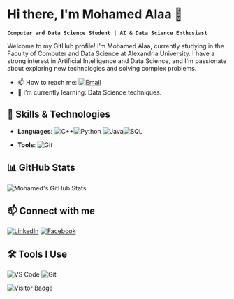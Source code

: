 # Hi there, I'm Mohamed Alaa 👋

**`Computer and Data Science Student | AI & Data Science Enthusiast`**

Welcome to my GitHub profile! I’m Mohamed Alaa, currently studying in the Faculty of Computer and Data Science at Alexandria University. I have a strong interest in Artificial Intelligence and Data Science, and I'm passionate about exploring new technologies and solving complex problems.
- 📫 How to reach me: [![Email](https://img.shields.io/badge/Email-D14836?style=flat-square&logo=gmail&logoColor=white)](mailto:mohamedalaa1098237@gmail.com)
- 🌱 I’m currently learning: Data Science techniques.
## 🚀 Skills & Technologies

- **Languages**:
  ![C++](https://img.shields.io/badge/C%2B%2B-%2300599C.svg?style=flat-square&logo=c%2B%2B&logoColor=white)![Python](https://img.shields.io/badge/Python-%2314354C.svg?style=flat-square&logo=python&logoColor=white)
  ![Java](https://img.shields.io/badge/Java-%23ED8B00.svg?style=flat-square&logo=java&logoColor=white)![SQL](https://img.shields.io/badge/SQL-%2300758F.svg?style=flat-square&logo=MySQL&logoColor=white)
  
- **Tools**: ![Git](https://img.shields.io/badge/Git-F05032?style=flat-square&logo=git&logoColor=white)

## 📊 GitHub Stats

![Mohamed's GitHub Stats](https://github-readme-stats.vercel.app/api?username=MohamedAlaa2005&show_icons=true&theme=radical)

## 📫 Connect with me

[![LinkedIn](https://img.shields.io/badge/-LinkedIn-blue?style=flat-square&logo=Linkedin&logoColor=white)](https://www.linkedin.com/in/mohamed-alaa-62206229b) [![Facebook](https://img.shields.io/badge/-Facebook-blue?style=flat-square&logo=Facebook&logoColor=white)](https://www.facebook.com/people/Mohamed-Alaa/pfbid02zCLqFFLQAU14TDJ6dgxTYZjzX5E8uBQyskv1wHoiY2BAjrxBsG7fJQt1BiJZckdal/?mibextid=ZbWKwL)

## 🛠️ Tools I Use

![VS Code](http://img.shields.io/badge/-VS%20Code-007ACC?style=flat-square&logo=visual-studio-code&logoColor=white)
![Git](http://img.shields.io/badge/-Git-F05032?style=flat-square&logo=git&logoColor=white)


![Visitor Badge](https://visitor-badge.laobi.icu/badge?page_id=MohamedAlaa.MohamedAlaa2005)
